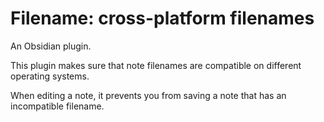 # Filename: cross-platform filenames

An Obsidian plugin.

This plugin makes sure that note filenames are compatible on different operating
systems.

When editing a note, it prevents you from saving a note that has an incompatible
filename.
